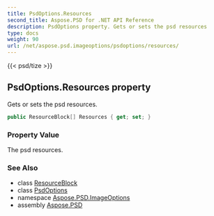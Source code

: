 ```yaml
---
title: PsdOptions.Resources
second_title: Aspose.PSD for .NET API Reference
description: PsdOptions property. Gets or sets the psd resources
type: docs
weight: 90
url: /net/aspose.psd.imageoptions/psdoptions/resources/
---
```

{{< psd/tize >}}
## PsdOptions.Resources property

Gets or sets the psd resources.

```csharp
public ResourceBlock[] Resources { get; set; }
```

### Property Value

The psd resources.

### See Also

* class [ResourceBlock](../../../aspose.psd.fileformats.psd/resourceblock/)
* class [PsdOptions](../)
* namespace [Aspose.PSD.ImageOptions](../../psdoptions/)
* assembly [Aspose.PSD](../../../)


